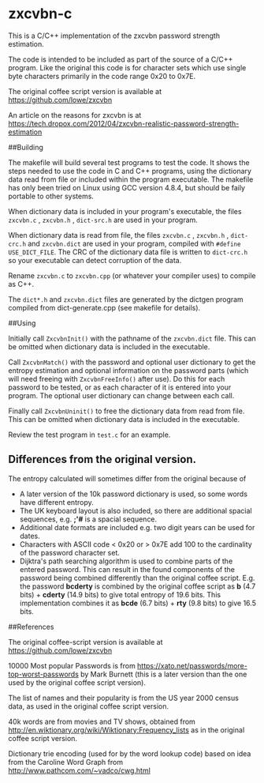# zxcvbn-c
This is a C/C++ implementation of the zxcvbn password strength estimation.

The code is intended to be included as part of the source of a C/C++ program. Like the original this code is for character sets which use single byte characters primarily in the code range 0x20 to 0x7E.

The original coffee script version is available at 
 https://github.com/lowe/zxcvbn

An article on the reasons for zxcvbn is at
https://tech.dropox.com/2012/04/zxcvbn-realistic-password-strength-estimation

##Building

The makefile will build several test programs to test the code. It shows the steps needed to use the code in C and C++ programs, using the dictionary data read from file or included within the program executable.
The makefile has only been tried on Linux using GCC version 4.8.4, but should be faily portable to other systems.

When dictionary data is included in your program's executable, the files `zxcvbn.c` , `zxcvbn.h` , `dict-src.h` are used in your program. 

When dictionary data is read from file, the files `zxcvbn.c` , `zxcvbn.h` ,  `dict-crc.h` and `zxcvbn.dict` are used in your program, compiled with `#define USE_DICT_FILE`. The CRC of the dictionary data file is written to `dict-crc.h` so your executable can detect corruption of the data.

Rename `zxcvbn.c` to `zxcvbn.cpp` (or whatever your compiler uses) to compile as C++.

The `dict*.h` and `zxcvbn.dict` files are generated by the dictgen program compiled from dict-generate.cpp (see makefile for details).

##Using

Initially call `ZxcvbnInit()` with the pathname of the `zxcvbn.dict` file. This can be omitted when dictionary data is included in the executable.

Call `ZxcvbnMatch()` with the password and optional user dictionary to get the entropy estimation and optional information on the password parts (which will need freeing with `ZxcvbnFreeInfo()` after use). Do this for each password to be tested, or as each character of it is entered into your program. The optional user dictionary can change between each call.

Finally call `ZxcvbnUninit()` to free the dictionary data from read from file. This can be omitted when dictionary data is included in the executable.

Review the test program in `test.c` for an example.


## Differences from the original version.

The entropy calculated will sometimes differ from the original because of

* A later version of the 10k password dictionary is used, so some words have different entropy.
* The UK keyboard layout is also included, so there are additional spacial sequences, e.g. **;'#** is a spacial sequence.
* Additional date formats are included e.g. two digit years can be used for dates.
* Characters with ASCII code < 0x20 or > 0x7E add 100 to the cardinality of the password character set.
* Dijktra's path searching algorithm is used to combine parts of the entered password. This can result in the found components of the password being combined differently than the original coffee script. E.g. the password **bcderty**
is combined by the original coffee script as **b** (4.7 bits) + **cderty** (14.9 bits) to give total entropy of 19.6 bits. This implementation combines it as **bcde** (6.7 bits) + **rty** (9.8 bits) to give 16.5 bits.


##References

The original coffee-script version is available at 
 https://github.com/lowe/zxcvbn

10000 Most popular Passwords is from 
https://xato.net/passwords/more-top-worst-passwords by Mark Burnett (this is a later version than the one used by the original coffee script version).

The list of names and their popularity is from the US year 2000 census data, as used in the original coffee script version.

40k words are from movies and TV shows, obtained from
http://en.wiktionary.org/wiki/Wiktionary:Frequency_lists as in the original coffee script version.

Dictionary trie encoding (used for by the word lookup code) based on idea from the Caroline Word Graph from
http://www.pathcom.com/~vadco/cwg.html



